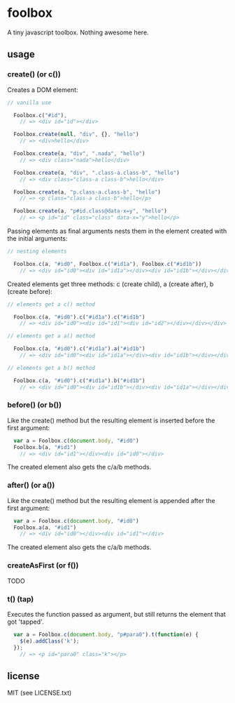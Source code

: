 
# foolbox

A tiny javascript toolbox. Nothing awesome here.

## usage

### create() (or c())

Creates a DOM element:

```javascript
// vanilla use

  Foolbox.c("#id"),
    // => <div id="id"></div>

  Foolbox.create(null, "div", {}, "hello")
    // => <div>hello</div>

  Foolbox.create(a, "div", ".nada", "hello")
    // => <div class="nada">hello</div>

  Foolbox.create(a, "div", ".class-a.class-b", "hello")
    // => <div class="class-a class-b">hello</div>

  Foolbox.create(a, "p.class-a.class-b", "hello")
    // => <p class="class-a class-b">hello</p>

  Foolbox.create(a, "p#id.class@data-x=y", "hello")
    // => <p id="id" class="class" data-x="y">hello</p>
```

Passing elements as final arguments nests them in the element created with the initial arguments:

```javascript
// nesting elements

  Foolbox.c(a, "#id0", Foolbox.c("#id1a"), Foolbox.c("#id1b"))
    // => <div id="id0"><div id="id1a"></div><div id="id1b"></div></div>
```

Created elements get three methods: c (create child), a (create after), b (create before):

```javascript
// elements get a c() method

  Foolbox.c(a, "#id0").c("#id1a").c("#id1b")
    // => <div id="id0"><div id="id1"><div id="id2"></div></div></div>

// elements get a a() method

  Foolbox.c(a, "#id0").c("#id1a").a("#id1b")
    // => <div id="id0"><div id="id1a"></div><div id="id1b"></div></div>

// elements get a b() method

  Foolbox.c(a, "#id0").c("#id1a").b("#id1b")
    // => <div id="id0"><div id="id1b"></div><div id="id1a"></div></div>
```


### before() (or b())

Like the create() method but the resulting element is inserted before the first argument:

```javascript
  var a = Foolbox.c(document.body, "#id0")
  Foolbox.b(a, "#id1")
    // => <div id="id1"></div><div id="id0"></div>
```

The created element also gets the c/a/b methods.


### after() (or a())

Like the create() method but the resulting element is appended after the first argument:

```javascript
  var a = Foolbox.c(document.body, "#id0")
  Foolbox.a(a, "#id1")
    // => <div id="id0"></div><div id="id1"></div>
```

The created element also gets the c/a/b methods.


### createAsFirst (or f())

TODO


### t() (tap)

Executes the function passed as argument, but still returns the element that got 'tapped'.

```javascript
  var a = Foolbox.c(document.body, "p#para0").t(function(e) {
    $(e).addClass('k');
  });
    // => <p id="para0" class="k"></p>
```


## license

MIT (see LICENSE.txt)

